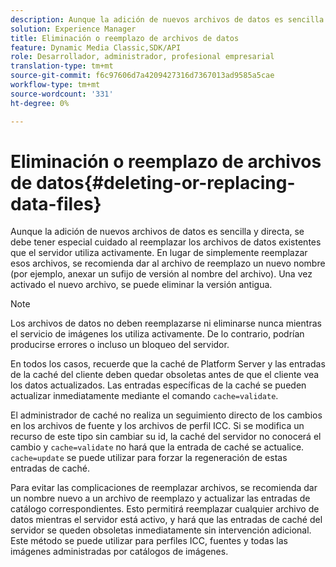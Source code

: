 ```yaml
---
description: Aunque la adición de nuevos archivos de datos es sencilla y directa, se debe tener especial cuidado al reemplazar los archivos de datos existentes que el servidor utiliza activamente. En lugar de simplemente reemplazar esos archivos, se recomienda dar al archivo de reemplazo un nuevo nombre (por ejemplo, anexar un sufijo de versión al nombre del archivo). Una vez activado el nuevo archivo, se puede eliminar la versión antigua.
solution: Experience Manager
title: Eliminación o reemplazo de archivos de datos
feature: Dynamic Media Classic,SDK/API
role: Desarrollador, administrador, profesional empresarial
translation-type: tm+mt
source-git-commit: f6c97606d7a4209427316d7367013ad9585a5cae
workflow-type: tm+mt
source-wordcount: '331'
ht-degree: 0%

---
```



# Eliminación o reemplazo de archivos de datos{#deleting-or-replacing-data-files}

Aunque la adición de nuevos archivos de datos es sencilla y directa, se debe tener especial cuidado al reemplazar los archivos de datos existentes que el servidor utiliza activamente. En lugar de simplemente reemplazar esos archivos, se recomienda dar al archivo de reemplazo un nuevo nombre (por ejemplo, anexar un sufijo de versión al nombre del archivo). Una vez activado el nuevo archivo, se puede eliminar la versión antigua.

>[!NOTE]
>
>Los archivos de datos no deben reemplazarse ni eliminarse nunca mientras el servicio de imágenes los utiliza activamente. De lo contrario, podrían producirse errores o incluso un bloqueo del servidor.

En todos los casos, recuerde que la caché de Platform Server y las entradas de la caché del cliente deben quedar obsoletas antes de que el cliente vea los datos actualizados. Las entradas específicas de la caché se pueden actualizar inmediatamente mediante el comando `cache=validate`.

El administrador de caché no realiza un seguimiento directo de los cambios en los archivos de fuente y los archivos de perfil ICC. Si se modifica un recurso de este tipo sin cambiar su id, la caché del servidor no conocerá el cambio y `cache=validate` no hará que la entrada de caché se actualice. `cache=update` se puede utilizar para forzar la regeneración de estas entradas de caché.

Para evitar las complicaciones de reemplazar archivos, se recomienda dar un nombre nuevo a un archivo de reemplazo y actualizar las entradas de catálogo correspondientes. Esto permitirá reemplazar cualquier archivo de datos mientras el servidor está activo, y hará que las entradas de caché del servidor se queden obsoletas inmediatamente sin intervención adicional. Este método se puede utilizar para perfiles ICC, fuentes y todas las imágenes administradas por catálogos de imágenes.
